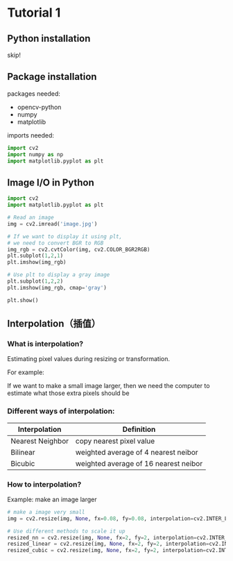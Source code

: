 # Tutorial 1

## Python installation

skip!

## Package installation

packages needed:

- opencv-python
- numpy
- matplotlib

imports needed:

```py
import cv2
import numpy as np
import matplotlib.pyplot as plt
```

## Image I/O in Python

```py
import cv2
import matplotlib.pyplot as plt

# Read an image
img = cv2.imread('image.jpg')

# If we want to display it using plt,
# we need to convert BGR to RGB
img_rgb = cv2.cvtColor(img, cv2.COLOR_BGR2RGB)
plt.subplot(1,2,1)
plt.imshow(img_rgb)

# Use plt to display a gray image
plt.subplot(1,2,2)
plt.imshow(img_rgb, cmap='gray')

plt.show()
```

## Interpolation（插值）

### What is interpolation?

Estimating pixel values during resizing or transformation.

For example:

If we want to make a small image larger, then we need the computer to estimate what those extra pixels should be

### Different ways of interpolation:

| Interpolation    | Definition                            |
| ---------------- | ------------------------------------- |
| Nearest Neighbor | copy nearest pixel value              |
| Bilinear         | weighted average of 4 nearest neibor  |
| Bicubic          | weighted average of 16 nearest neibor |

### How to interpolation?

Example: make an image larger

```py
# make a image very small
img = cv2.resize(img, None, fx=0.08, fy=0.08, interpolation=cv2.INTER_LENEAR)

# Use different methods to scale it up
resized_nn = cv2.resize(img, None, fx=2, fy=2, interpolation=cv2.INTER_NEAREST)
resized_linear = cv2.resize(img, None, fx=2, fy=2, interpolation=cv2.INTER_LINEAR)
resized_cubic = cv2.resize(img, None, fx=2, fy=2, interpolation=cv2.INTER_CUBIC)

```
